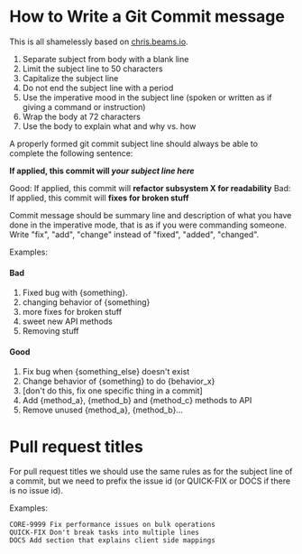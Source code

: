 # How to Write a Git Commit message

This is all shamelessly based on [chris.beams.io](http://chris.beams.io/posts/git-commit/).

1. Separate subject from body with a blank line
2. Limit the subject line to 50 characters
3. Capitalize the subject line
4. Do not end the subject line with a period
5. Use the imperative mood in the subject line (spoken or written as if giving a command or instruction)
6. Wrap the body at 72 characters
7. Use the body to explain what and why vs. how

A properly formed git commit subject line should always be able to complete the following sentence:

**If applied, this commit will _your subject line here_**

Good: If applied, this commit will **refactor subsystem X for readability**
Bad: If applied, this commit will **fixes for broken stuff**

Commit message should be summary line and description of what you have done in the imperative mode, that is as if you were commanding someone. Write "fix", "add", "change" instead of "fixed", "added", "changed".

Examples:

#### Bad
1. Fixed bug with {something}.
2. changing behavior of {something}
3. more fixes for broken stuff
4. sweet new API methods
5. Removing stuff

#### Good
1. Fix bug when {something_else} doesn't exist
2. Change behavior of {something} to do {behavior_x}
3. [don't do this, fix one specific thing in a commit]
4. Add {method_a}, {method_b} and {method_c} methods to API
5. Remove unused {method_a}, {method_b}...


# Pull request titles

For pull request titles we should use the same rules as for the subject line of a commit, but we need to prefix the issue id (or QUICK-FIX or DOCS if there is no issue id).

Examples:

```
CORE-9999 Fix performance issues on bulk operations
QUICK-FIX Don't break tasks into multiple lines
DOCS Add section that explains client side mappings
```
